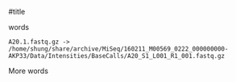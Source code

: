 #title

words

```
A20.1.fastq.gz -> /home/shung/share/archive/MiSeq/160211_M00569_0222_000000000-AKP33/Data/Intensities/BaseCalls/A20_S1_L001_R1_001.fastq.gz
```

More words
